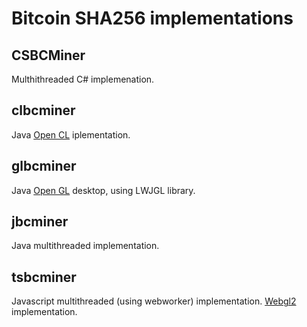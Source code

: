 # Bitcoin SHA256 implementations

## CSBCMiner
Multhithreaded C# implemenation.

## clbcminer
Java [Open CL](https://www.khronos.org/opencl) iplementation.

## glbcminer
Java [Open GL](https://www.khronos.org/opengl/wiki/Getting_Started) desktop, using LWJGL library.

## jbcminer
Java multithreaded implementation.

## tsbcminer
Javascript multithreaded (using webworker) implementation.
[Webgl2](https://www.khronos.org/webgl/) implementation.

